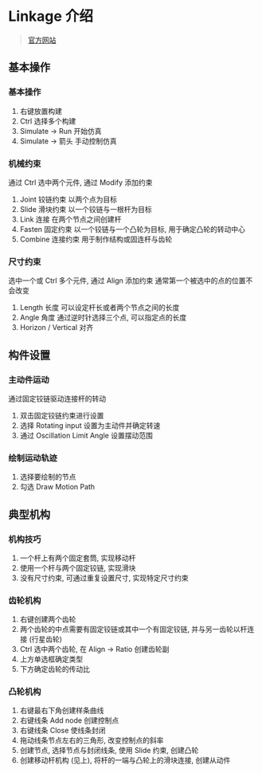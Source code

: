 # Linkage 介绍
> [官方网站](http://www.linkagesimulator.com/)

## 基本操作
### 基本操作
1. 右键放置构建
1. Ctrl 选择多个构建
1. Simulate -> Run 开始仿真
1. Simulate -> 箭头 手动控制仿真

### 机械约束
通过 Ctrl 选中两个元件, 通过 Modify 添加约束
1. Joint 铰链约束
以两个点为目标
1. Slide 滑块约束
以一个铰链与一根杆为目标
1. Link 连接
在两个节点之间创建杆
1. Fasten 固定约束
以一个铰链与一个凸轮为目标, 用于确定凸轮的转动中心
1. Combine 连接约束
用于制作结构或固连杆与齿轮

### 尺寸约束
选中一个或 Ctrl 多个元件, 通过 Align 添加约束 
通常第一个被选中的点的位置不会改变
1. Length 长度
可以设定杆长或者两个节点之间的长度
1. Angle 角度
通过逆时针选择三个点, 可以指定点的长度
1. Horizon / Vertical 对齐

## 构件设置
### 主动件运动
通过固定铰链驱动连接杆的转动
1. 双击固定铰链约束进行设置
1. 选择 Rotating input 设置为主动件并确定转速
1. 通过 Oscillation Limit Angle 设置摆动范围

### 绘制运动轨迹
1. 选择要绘制的节点
1. 勾选 Draw Motion Path

## 典型机构
### 机构技巧
1. 一个杆上有两个固定套筒, 实现移动杆
1. 使用一个杆与两个固定铰链, 实现滑块
1. 没有尺寸约束, 可通过重复设置尺寸, 实现特定尺寸约束

### 齿轮机构
1. 右键创建两个齿轮
1. 两个齿轮的中点需要有固定铰链或其中一个有固定铰链, 并与另一齿轮以杆连接 (行星齿轮)
1. Ctrl 选中两个齿轮, 在 Align -> Ratio 创建齿轮副
1. 上方单选框确定类型
1. 下方确定齿轮的传动比

### 凸轮机构
1. 右键最右下角创建样条曲线
1. 右键线条 Add node 创建控制点
1. 右键线条 Close 使线条封闭
1. 拖动线条节点左右的三角形, 改变控制点的斜率
1. 创建节点, 选择节点与封闭线条, 使用 Slide 约束, 创建凸轮
1. 创建移动杆机构 (见上), 将杆的一端与凸轮上的滑块连接, 创建从动件
